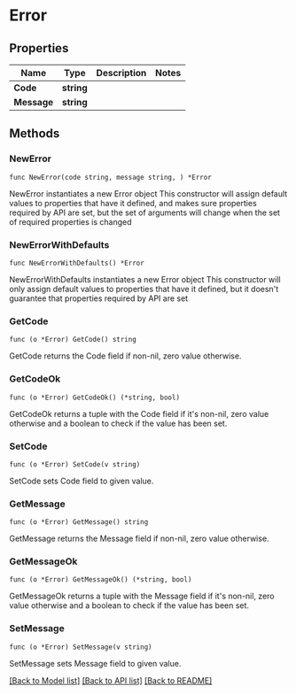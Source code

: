 # Error

## Properties

Name | Type | Description | Notes
------------ | ------------- | ------------- | -------------
**Code** | **string** |  | 
**Message** | **string** |  | 

## Methods

### NewError

`func NewError(code string, message string, ) *Error`

NewError instantiates a new Error object
This constructor will assign default values to properties that have it defined,
and makes sure properties required by API are set, but the set of arguments
will change when the set of required properties is changed

### NewErrorWithDefaults

`func NewErrorWithDefaults() *Error`

NewErrorWithDefaults instantiates a new Error object
This constructor will only assign default values to properties that have it defined,
but it doesn't guarantee that properties required by API are set

### GetCode

`func (o *Error) GetCode() string`

GetCode returns the Code field if non-nil, zero value otherwise.

### GetCodeOk

`func (o *Error) GetCodeOk() (*string, bool)`

GetCodeOk returns a tuple with the Code field if it's non-nil, zero value otherwise
and a boolean to check if the value has been set.

### SetCode

`func (o *Error) SetCode(v string)`

SetCode sets Code field to given value.


### GetMessage

`func (o *Error) GetMessage() string`

GetMessage returns the Message field if non-nil, zero value otherwise.

### GetMessageOk

`func (o *Error) GetMessageOk() (*string, bool)`

GetMessageOk returns a tuple with the Message field if it's non-nil, zero value otherwise
and a boolean to check if the value has been set.

### SetMessage

`func (o *Error) SetMessage(v string)`

SetMessage sets Message field to given value.



[[Back to Model list]](../README.md#documentation-for-models) [[Back to API list]](../README.md#documentation-for-api-endpoints) [[Back to README]](../README.md)


